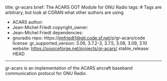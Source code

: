 title: gr-acars
brief: The ACARS OOT Module for GNU Radio
tags: # Tags are arbitrary, but look at CGRAN what other authors are using
  - ACARS
author:
  - Jean-Michel Friedt
copyright_owner:
  - Jean-Michel Friedt
dependencies:
  - gnuradio
repo: https://jmfriedt1@git.code.sf.net/p/gr-acars/code
license:
gr_supported_version: 3.06, 3.7.2-3, 3.7.5, 3.08, 3.09, 3.10
website: https://sourceforge.net/projects/gr-acars/
stable_release: HEAD
---
gr-acars is an implementation of the ACARS aircraft baseband communication protocol 
for GNU Radio.
